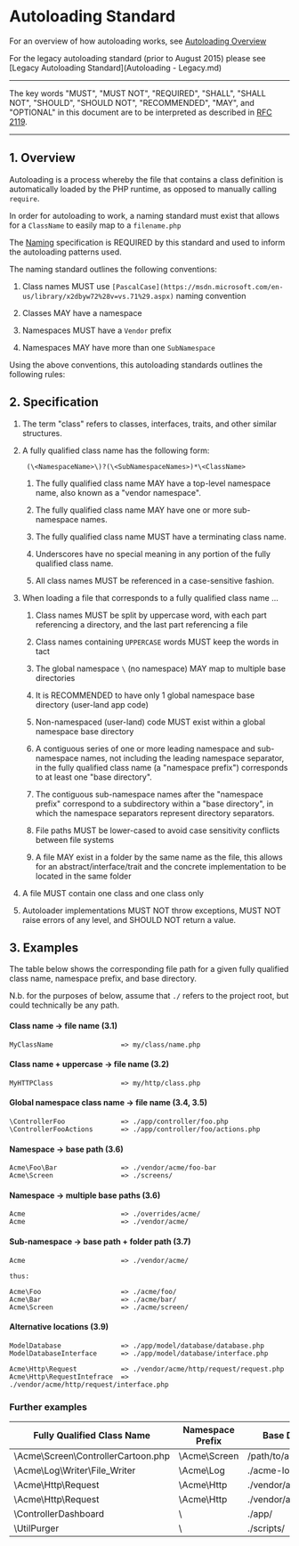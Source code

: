 # Autoloading Standard

For an overview of how autoloading works, see [Autoloading Overview](README.md)

For the legacy autoloading standard (prior to August 2015) please see
[Legacy Autoloading Standard](Autoloading - Legacy.md)

----

The key words "MUST", "MUST NOT", "REQUIRED", "SHALL", "SHALL NOT", "SHOULD",
"SHOULD NOT", "RECOMMENDED", "MAY", and "OPTIONAL" in this document are to be
interpreted as described in [RFC 2119](http://tools.ietf.org/html/rfc2119).

----

## 1. Overview

Autoloading is a process whereby the file that contains a class definition is automatically
loaded by the PHP runtime, as opposed to manually calling `require`.

In order for autoloading to work, a naming standard must exist that allows for a `ClassName`
to easily map to a `filename.php`

The [Naming](Naming.md) specification is REQUIRED by this standard and
used to inform the autoloading patterns used.

The naming standard outlines the following conventions:

1. Class names MUST use `[PascalCase](https://msdn.microsoft.com/en-us/library/x2dbyw72%28v=vs.71%29.aspx)` 
   naming convention

2. Classes MAY have a namespace

3. Namespaces MUST have a `Vendor` prefix

4. Namespaces MAY have more than one `SubNamespace`

Using the above conventions, this autoloading standards outlines the following rules:

## 2. Specification

1. The term "class" refers to classes, interfaces, traits, and other similar structures.

2. A fully qualified class name has the following form:

        (\<NamespaceName>\)?(\<SubNamespaceNames>)*\<ClassName>

    1. The fully qualified class name MAY have a top-level namespace name,
       also known as a "vendor namespace".

    2. The fully qualified class name MAY have one or more sub-namespace
       names.

    3. The fully qualified class name MUST have a terminating class name.

    4. Underscores have no special meaning in any portion of the fully
       qualified class name.

    5. All class names MUST be referenced in a case-sensitive fashion.

3. When loading a file that corresponds to a fully qualified class name ...

    1. Class names MUST be split by uppercase word, with each part referencing a
       directory, and the last part referencing a file

    2. Class names containing `UPPERCASE` words MUST keep the words in tact

    3. The global namespace `\` (no namespace) MAY map to multiple base directories

    4. It is RECOMMENDED to have only 1 global namespace base directory (user-land app code)

    5. Non-namespaced (user-land) code MUST exist within a global namespace base directory

    6. A contiguous series of one or more leading namespace and sub-namespace
       names, not including the leading namespace separator, in the fully
       qualified class name (a "namespace prefix") corresponds to at least one
       "base directory".

    7. The contiguous sub-namespace names after the "namespace prefix"
       correspond to a subdirectory within a "base directory", in which the
       namespace separators represent directory separators.

    8. File paths MUST be lower-cased to avoid case sensitivity conflicts between file systems

    9. A file MAY exist in a folder by the same name as the file, this allows  for an
       abstract/interface/trait and the concrete implementation to be located in the same folder

4. A file MUST contain one class and one class only

5. Autoloader implementations MUST NOT throw exceptions, MUST NOT raise errors of any level,
   and SHOULD NOT return a value.


## 3. Examples

The table below shows the corresponding file path for a given fully qualified
class name, namespace prefix, and base directory.

N.b. for the purposes of below, assume that `./` refers to the project root, but could technically
be any path.

#### Class name -> file name (3.1)

```
MyClassName                 => my/class/name.php
```

#### Class name + uppercase -> file name (3.2)

```
MyHTTPClass                 => my/http/class.php
```

#### Global namespace class name -> file name (3.4, 3.5)

```
\ControllerFoo              => ./app/controller/foo.php
\ControllerFooActions       => ./app/controller/foo/actions.php
```

#### Namespace -> base path (3.6)

```
Acme\Foo\Bar                => ./vendor/acme/foo-bar
Acme\Screen                 => ./screens/
```

#### Namespace -> multiple base paths (3.6)

```
Acme                        => ./overrides/acme/
Acme                        => ./vendor/acme/
```

#### Sub-namespace -> base path + folder path (3.7)

```
Acme                        => ./vendor/acme/

thus:

Acme\Foo                    => ./acme/foo/
Acme\Bar                    => ./acme/bar/
Acme\Screen                 => ./acme/screen/
```

#### Alternative locations (3.9)

```
ModelDatabase               => ./app/model/database/database.php
ModelDatabaseInterface      => ./app/model/database/interface.php

Acme\Http\Request           => ./vendor/acme/http/request/request.php
Acme\Http\RequestIntefrace  => ./vendor/acme/http/request/interface.php
```

### Further examples

| Fully Qualified Class Name            | Namespace Prefix   | Base Directory           | Resulting File Path
| --------------------------------------|--------------------|--------------------------|-------------------------------------------
| \Acme\Screen\ControllerCartoon.php    | \Acme\Screen       | /path/to/acme/screen/    | /path/to/acme/screen/controller/cartoon.php
| \Acme\Log\Writer\File_Writer          | \Acme\Log          | ./acme-log-writer/lib/   | ./acme-log-writer/lib/writer/file_writer.php
| \Acme\Http\Request                    | \Acme\Http         | ./vendor/acme/http/      | ./vendor/acme/http/request.php
| \Acme\Http\Request                    | \Acme\Http         | ./vendor/acme/http/      | ./vendor/acme/http/request/request.php
| \ControllerDashboard                  | \                  | ./app/                   | ./app/controller/dashboard.php
| \UtilPurger                           | \                  | ./scripts/               | ./scripts/util/purger.php
